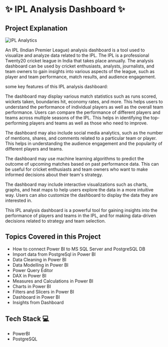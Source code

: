
# ✨  IPL Analysis Dashboard ✨

## Project Explanation

![IPL Analytics](https://github.com/TejasPosupo/Data_Analytics_Projects/blob/main/IPL%20Analytics%20(2008-2022)/ezgif-4-c946e2163d.gif)

An IPL (Indian Premier League) analysis dashboard is a tool used to visualize and analyze data related to the IPL. The IPL is a professional Twenty20 cricket league in India that takes place annually. The analysis dashboard can be used by cricket enthusiasts, analysts, journalists, and team owners to gain insights into various aspects of the league, such as player and team performance, match results, and audience engagement.

some key features of this IPL analysis dashboard:

The dashboard may display various match statistics such as runs scored, wickets taken, boundaries hit, economy rates, and more. This helps users to understand the performance of individual players as well as the overall team performance.
Users can compare the performance of different players and teams across multiple seasons of the IPL. This helps in identifying the top-performing players and teams as well as those who need to improve.

The dashboard may also include social media analytics, such as the number of mentions, shares, and comments related to a particular team or player. This helps in understanding the audience engagement and the popularity of different players and teams.

The dashboard may use machine learning algorithms to predict the outcome of upcoming matches based on past performance data. This can be useful for cricket enthusiasts and team owners who want to make informed decisions about their team's strategy.

The dashboard may include interactive visualizations such as charts, graphs, and heat maps to help users explore the data in a more intuitive way. Users can also customize the dashboard to display the data they are interested in.

This IPL analysis dashboard is a powerful tool for gaining insights into the performance of players and teams in the IPL, and for making data-driven decisions related to strategy and team selection.


## Topics Covered in this Project
- How to connect Power BI to MS SQL Server and PostgreSQL DB
- Import data from PostgreSql in Power BI
- Data Cleaning in Power BI
- Data Modelling in Power BI
- Power Query Editor
- DAX in Power BI
- Measures and Calculations in Power BI
- Charts in Power BI
- Filters and Slicers in Power BI
- Dashboard in Power BI 
- Insights from Dashboard


## Tech Stack 💻

- PowerBI
- PostgreSQL
